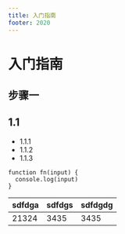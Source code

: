 ```yaml
---
title: 入门指南
footer: 2020
---
```


# 入门指南

## 步骤一
## 1.1
- 1.1.1
- 1.1.2
- 1.1.3

```
function fn(input) {
  console.log(input)
}
```

| sdfdga | sdfdgs | sdfdgdg |
|--------|--------|---------|
|21324|3435|3435|